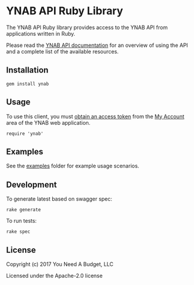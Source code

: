 # YNAB API Ruby Library

The YNAB API Ruby library provides access to the YNAB API from
applications written in Ruby.

Please read the [YNAB API documentation](https://api.youneedabudget.com) for an
overview of using the API and a complete list of the available resources.

## Installation

```
gem install ynab
```

## Usage

To use this client, you must
[obtain an access token](https://api.youneedabudget.com/#authentication) from
the [My Account](https://app.youneedabudget.com/settings) area of the YNAB web
application.

```
require 'ynab'

```

## Examples

See the [examples](https://github.com/ynab/ynab-sdk-ruby/tree/master/examples)
folder for example usage scenarios.

## Development

To generate latest based on swagger spec:

```
rake generate
```

To run tests:

```
rake spec
```

## License

Copyright (c) 2017 You Need A Budget, LLC

Licensed under the Apache-2.0 license